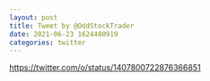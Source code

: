 ```yaml
--- 
layout: post 
title: Tweet by @OddStockTrader 
date: 2021-06-23 1624480919 
categories: twitter 
--- 
```

https://twitter.com/o/status/1407800722876366851